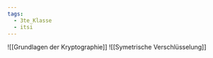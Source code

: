 ```yaml
---
tags:
  - 3te_Klasse
  - itsi
---
```

![[Grundlagen der Kryptographie]]
![[Symetrische Verschlüsselung]]